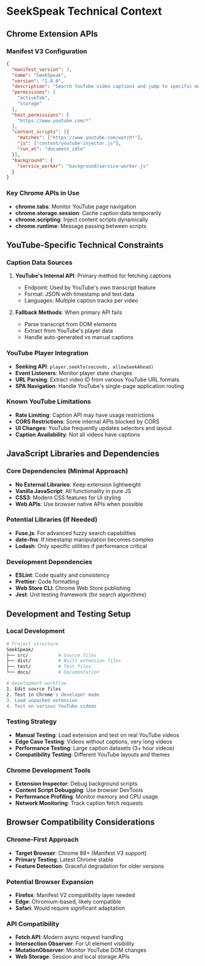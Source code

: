 # SeekSpeak Technical Context

## Chrome Extension APIs

### Manifest V3 Configuration
```json
{
  "manifest_version": 3,
  "name": "SeekSpeak",
  "version": "1.0.0",
  "description": "Search YouTube video captions and jump to specific moments instantly",
  "permissions": [
    "activeTab",
    "storage"
  ],
  "host_permissions": [
    "https://www.youtube.com/*"
  ],
  "content_scripts": [{
    "matches": ["https://www.youtube.com/watch*"],
    "js": ["content/youtube-injector.js"],
    "run_at": "document_idle"
  }],
  "background": {
    "service_worker": "background/service-worker.js"
  }
}
```

### Key Chrome APIs in Use
- **chrome.tabs**: Monitor YouTube page navigation
- **chrome.storage.session**: Cache caption data temporarily  
- **chrome.scripting**: Inject content scripts dynamically
- **chrome.runtime**: Message passing between scripts

## YouTube-Specific Technical Constraints

### Caption Data Sources
1. **YouTube's Internal API**: Primary method for fetching captions
   - Endpoint: Used by YouTube's own transcript feature
   - Format: JSON with timestamp and text data
   - Languages: Multiple caption tracks per video
   
2. **Fallback Methods**: When primary API fails
   - Parse transcript from DOM elements
   - Extract from YouTube's player data
   - Handle auto-generated vs manual captions

### YouTube Player Integration
- **Seeking API**: `player.seekTo(seconds, allowSeekAhead)`
- **Event Listeners**: Monitor player state changes
- **URL Parsing**: Extract video ID from various YouTube URL formats
- **SPA Navigation**: Handle YouTube's single-page application routing

### Known YouTube Limitations
- **Rate Limiting**: Caption API may have usage restrictions
- **CORS Restrictions**: Some internal APIs blocked by CORS
- **UI Changes**: YouTube frequently updates selectors and layout
- **Caption Availability**: Not all videos have captions

## JavaScript Libraries and Dependencies

### Core Dependencies (Minimal Approach)
- **No External Libraries**: Keep extension lightweight
- **Vanilla JavaScript**: All functionality in pure JS
- **CSS3**: Modern CSS features for UI styling
- **Web APIs**: Use browser native APIs when possible

### Potential Libraries (If Needed)
- **Fuse.js**: For advanced fuzzy search capabilities
- **date-fns**: If timestamp manipulation becomes complex
- **Lodash**: Only specific utilities if performance critical

### Development Dependencies
- **ESLint**: Code quality and consistency
- **Prettier**: Code formatting
- **Web Store CLI**: Chrome Web Store publishing
- **Jest**: Unit testing framework (for search algorithms)

## Development and Testing Setup

### Local Development
```bash
# Project structure
SeekSpeak/
├── src/           # Source files
├── dist/          # Built extension files  
├── test/          # Test files
└── docs/          # Documentation

# Development workflow
1. Edit source files
2. Test in Chrome's developer mode
3. Load unpacked extension
4. Test on various YouTube videos
```

### Testing Strategy
- **Manual Testing**: Load extension and test on real YouTube videos
- **Edge Case Testing**: Videos without captions, very long videos
- **Performance Testing**: Large caption datasets (3+ hour videos)
- **Compatibility Testing**: Different YouTube layouts and themes

### Chrome Development Tools
- **Extension Inspector**: Debug background scripts
- **Content Script Debugging**: Use browser DevTools
- **Performance Profiling**: Monitor memory and CPU usage
- **Network Monitoring**: Track caption fetch requests

## Browser Compatibility Considerations

### Chrome-First Approach
- **Target Browser**: Chrome 88+ (Manifest V3 support)
- **Primary Testing**: Latest Chrome stable
- **Feature Detection**: Graceful degradation for older versions

### Potential Browser Expansion
- **Firefox**: Manifest V2 compatibility layer needed
- **Edge**: Chromium-based, likely compatible
- **Safari**: Would require significant adaptation

### API Compatibility
- **Fetch API**: Modern async request handling
- **Intersection Observer**: For UI element visibility
- **MutationObserver**: Monitor YouTube DOM changes
- **Web Storage**: Session and local storage APIs
